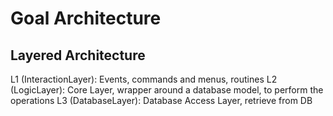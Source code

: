 # Goal Architecture

## Layered Architecture

L1 (InteractionLayer):  Events, commands and menus, routines
L2 (LogicLayer):  Core Layer, wrapper around a database model, to perform the operations
L3 (DatabaseLayer):  Database Access Layer, retrieve from DB